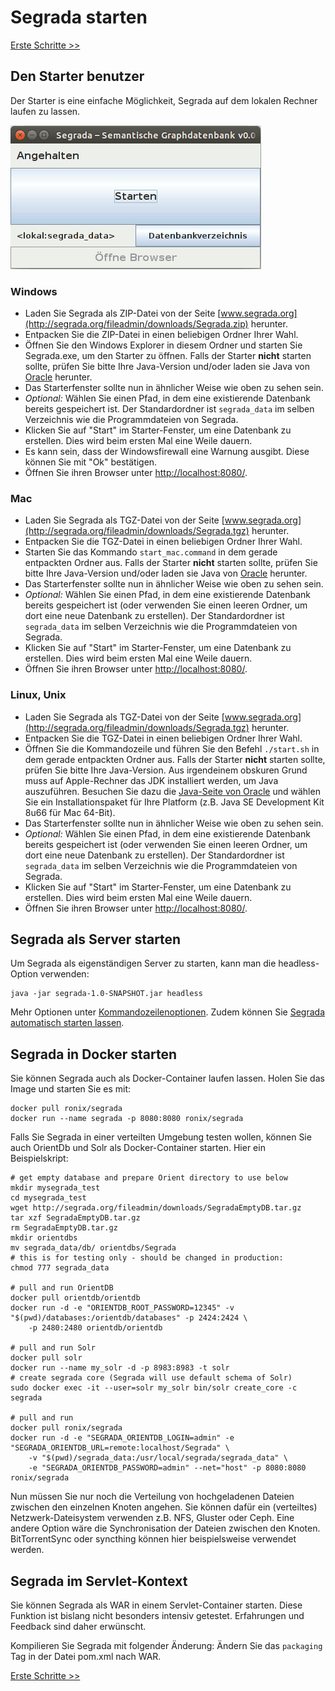 # Segrada starten

[Erste Schritte >>](tutorial01.md)

## Den Starter benutzer

Der Starter is eine einfache Möglichkeit, Segrada auf dem lokalen Rechner laufen zu lassen.

![Segrada-Starter](SegradaLauncher.png "Segrada-Starter")

### Windows

* Laden Sie Segrada als ZIP-Datei von der Seite [www.segrada.org](http://segrada.org/fileadmin/downloads/Segrada.zip)
  herunter.
* Entpacken Sie die ZIP-Datei in einen beliebigen Ordner Ihrer Wahl.
* Öffnen Sie den Windows Explorer in diesem Ordner und starten Sie Segrada.exe, um den Starter zu öffnen. Falls der
  Starter **nicht** starten sollte, prüfen Sie bitte Ihre Java-Version und/oder laden sie Java von
  [Oracle](https://www.java.com/) herunter.
* Das Starterfenster sollte nun in ähnlicher Weise wie oben zu sehen sein.
* _Optional:_ Wählen Sie einen Pfad, in dem eine existierende Datenbank bereits gespeichert ist. Der Standardordner
  ist `segrada_data` im selben Verzeichnis wie die Programmdateien von Segrada.
* Klicken Sie auf "Start" im Starter-Fenster, um eine Datenbank zu erstellen. Dies wird beim ersten Mal eine Weile
  dauern.
* Es kann sein, dass der Windowsfirewall eine Warnung ausgibt. Diese können Sie mit "Ok" bestätigen.
* Öffnen Sie ihren Browser unter [http://localhost:8080/](http://localhost:8080/).

### Mac

* Laden Sie Segrada als TGZ-Datei von der Seite [www.segrada.org](http://segrada.org/fileadmin/downloads/Segrada.tgz)
  herunter.
* Entpacken Sie die TGZ-Datei in einen beliebigen Ordner Ihrer Wahl.
* Starten Sie das Kommando `start_mac.command` in dem gerade entpackten Ordner aus. Falls der
  Starter **nicht** starten sollte, prüfen Sie bitte Ihre Java-Version und/oder laden sie Java von
  [Oracle](https://www.java.com/) herunter.
* Das Starterfenster sollte nun in ähnlicher Weise wie oben zu sehen sein.
* _Optional:_ Wählen Sie einen Pfad, in dem eine existierende Datenbank bereits gespeichert ist (oder verwenden Sie
  einen leeren Ordner, um dort eine neue Datenbank zu erstellen). Der Standardordner ist `segrada_data` im selben
  Verzeichnis wie die Programmdateien von Segrada.
* Klicken Sie auf "Start" im Starter-Fenster, um eine Datenbank zu erstellen. Dies wird beim ersten Mal eine Weile
  dauern.
* Öffnen Sie ihren Browser unter [http://localhost:8080/](http://localhost:8080/).

### Linux, Unix

* Laden Sie Segrada als TGZ-Datei von der Seite [www.segrada.org](http://segrada.org/fileadmin/downloads/Segrada.tgz)
  herunter.
* Entpacken Sie die TGZ-Datei in einen beliebigen Ordner Ihrer Wahl.
* Öffnen Sie die Kommandozeile und führen Sie den Befehl `./start.sh` in dem gerade entpackten Ordner aus. Falls der
  Starter **nicht** starten sollte, prüfen Sie bitte Ihre Java-Version. Aus irgendeinem obskuren Grund muss auf
  Apple-Rechner das JDK installiert werden, um Java auszuführen. Besuchen Sie dazu die
  [Java-Seite von Oracle](http://www.oracle.com/technetwork/java/javase/downloads/index.html) und wählen Sie ein
  Installationspaket für Ihre Platform (z.B. Java SE Development Kit 8u66 für Mac 64-Bit).
* Das Starterfenster sollte nun in ähnlicher Weise wie oben zu sehen sein.
* _Optional:_ Wählen Sie einen Pfad, in dem eine existierende Datenbank bereits gespeichert ist (oder verwenden Sie
  einen leeren Ordner, um dort eine neue Datenbank zu erstellen). Der Standardordner ist `segrada_data` im selben
  Verzeichnis wie die Programmdateien von Segrada.
* Klicken Sie auf "Start" im Starter-Fenster, um eine Datenbank zu erstellen. Dies wird beim ersten Mal eine Weile
  dauern.
* Öffnen Sie ihren Browser unter [http://localhost:8080/](http://localhost:8080/).



## Segrada als Server starten

Um Segrada als eigenständigen Server zu starten, kann man die headless-Option verwenden:

    java -jar segrada-1.0-SNAPSHOT.jar headless

Mehr Optionen unter [Kommandozeilenoptionen](command_line_options.md). Zudem können Sie
[Segrada automatisch starten lassen](autostart.md).


## Segrada in Docker starten

Sie können Segrada auch als Docker-Container laufen lassen. Holen Sie das Image und starten Sie es mit:

    docker pull ronix/segrada
    docker run --name segrada -p 8080:8080 ronix/segrada

Falls Sie Segrada in einer verteilten Umgebung testen wollen, können Sie auch OrientDb und Solr als Docker-Container
starten. Hier ein Beispielskript:

    # get empty database and prepare Orient directory to use below
    mkdir mysegrada_test
    cd mysegrada_test
    wget http://segrada.org/fileadmin/downloads/SegradaEmptyDB.tar.gz
    tar xzf SegradaEmptyDB.tar.gz
    rm SegradaEmptyDB.tar.gz
    mkdir orientdbs
    mv segrada_data/db/ orientdbs/Segrada
    # this is for testing only - should be changed in production:
    chmod 777 segrada_data
    
    # pull and run OrientDB
    docker pull orientdb/orientdb
    docker run -d -e "ORIENTDB_ROOT_PASSWORD=12345" -v "$(pwd)/databases:/orientdb/databases" -p 2424:2424 \
        -p 2480:2480 orientdb/orientdb
    
    # pull and run Solr
    docker pull solr
    docker run --name my_solr -d -p 8983:8983 -t solr
    # create segrada core (Segrada will use default schema of Solr)
    sudo docker exec -it --user=solr my_solr bin/solr create_core -c segrada
    
    # pull and run
    docker pull ronix/segrada
    docker run -d -e "SEGRADA_ORIENTDB_LOGIN=admin" -e "SEGRADA_ORIENTDB_URL=remote:localhost/Segrada" \
        -v "$(pwd)/segrada_data:/usr/local/segrada/segrada_data" \
        -e "SEGRADA_ORIENTDB_PASSWORD=admin" --net="host" -p 8080:8080 ronix/segrada

Nun müssen Sie nur noch die Verteilung von hochgeladenen Dateien zwischen den einzelnen Knoten angehen. Sie können
dafür ein (verteiltes) Netzwerk-Dateisystem verwenden z.B. NFS, Gluster oder Ceph. Eine andere Option wäre die
Synchronisation der Dateien zwischen den Knoten. BitTorrentSync oder syncthing können hier beispielsweise verwendet
werden.


## Segrada im Servlet-Kontext

Sie können Segrada als WAR in einem Servlet-Container starten. Diese Funktion ist bislang nicht besonders intensiv
getestet. Erfahrungen und Feedback sind daher erwünscht. 

Kompilieren Sie Segrada mit folgender Änderung: Ändern Sie das `packaging` Tag in der Datei pom.xml nach WAR.

[Erste Schritte >>](tutorial01.md)
